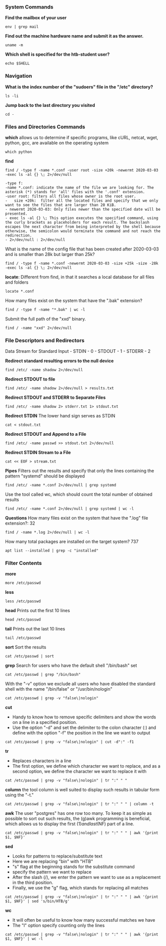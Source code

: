 
### System Commands

**Find the mailbox of your user**
```
env | grep mail
```

**Find out the machine hardware name and submit it as the answer.**
```
uname -m
```

**Which shell is specified for the htb-student user?**
```
echo $SHELL
```


### Navigation

**What is the index number of the "sudoers" file in the "/etc" directory?**
```
ls -li
```

**Jump back to the last directory you visited**
```
cd -
```

### Files and Directories Commands

**which**
allows us to determine if specific programs, like cURL, netcat, wget, python, gcc, are available on the operating system
```
which python
```


**find**
```
find / -type f -name *.conf -user root -size +20k -newermt 2020-03-03 -exec ls -al {} \; 2>/dev/null
```
	-type f: 
	-name *.conf: indicate the name of the file we are looking for. The asterisk (*) stands for 'all' files with the '.conf' extension.
	-user root: filters all files whose owner is the root user.
	-	size +20k:  filter all the located files and specify that we only want to see the files that are larger than 20 KiB.
	- newermt 2020-03-03: Only files newer than the specified date will be presented.
	- exec ls -al {} \; This option executes the specified command, using the curly brackets as placeholders for each result. The backslash escapes the next character from being interpreted by the shell because otherwise, the semicolon would terminate the command and not reach the redirection.
	- 2>/dev/null : 2>/dev/null

What is the name of the config file that has been created after 2020-03-03 and is smaller than 28k but larger than 25k?
```
find / -type f -name *.conf -newermt 2020-03-03 -size +25k -size -28k -exec ls -al {} \; 2>/dev/null
```


**locate**: Different from find, in that it searches a local database for all files and folders
```
locate *.conf
```


How many files exist on the system that have the ".bak" extension?
```
find / -type f -name "*.bak" | wc -l
```


Submit the full path of the "xxd" binary.
```
find / -name "xxd" 2>/dev/null
```


### File Descriptors and Redirectors

Data Stream for Standard Input
	- STDIN - 0
	- STDOUT - 1
	- STDERR - 2

**Redirect standard resulting errors to the null device**
```
find /etc/ -name shadow 2>/dev/null
```

**Redirect STDOUT to file**
```
find /etc/ -name shadow 2>/dev/null > results.txt
```

**Redirect STDOUT and STDERR to Separate Files**
```
find /etc/ -name shadow 2> stderr.txt 1> stdout.txt
```


**Redirect STDIN**
The lower hand sign serves as STDIN
```
cat < stdout.txt
```

**Redirect STDOUT and Append to a File**
```
find /etc/ -name passwd >> stdout.txt 2>/dev/null
```

**Redirect STDIN Stream to a File**
```
cat << EOF > stream.txt
```


**Pipes**
Filters out the results and specify that only the lines containing the pattern "systemd" should be displayed
```
find /etc/ -name *.conf 2>/dev/null | grep systemd
```


Use the tool called wc, which should count the total number of obtained results
```
find /etc/ -name *.conf 2>/dev/null | grep systemd | wc -l
```

**Questions**
How many files exist on the system that have the ".log" file extension?: 32
```
find / -name *.log 2>/dev/null | wc -l
```

How many total packages are installed on the target system? 737
```
apt list --installed | grep -c "installed"
```

### Filter Contents

**more**
```
more /etc/passwd
```

**less**
```
less /etc/passwd
```

**head**
Prints out the first 10 lines
```
head /etc/passwd
```

**tail**
Prints out the last 10 lines
```
tail /etc/passwd
```

**sort**
Sort the results
```
cat /etc/passwd | sort
```

**grep**
Search for users who have the default shell "/bin/bash" set
```
cat /etc/passwd | grep "/bin/bash"
```

With the "-v" option we exclude all users who have disabled the standard shell with the name "/bin/false" or "/usr/bin/nologin"
```
cat /etc/passwd | grep -v "false\|nologin"
```

**cut**
- Handy to know how to remove specific delimiters and show the words on a line in a specified position.
- Use the option "-d" and set the delimiter to the colon character (:) and define with the option "-f" the position in the line we want to output
```
cat /etc/passwd | grep -v "false\|nologin" | cut -d":" -f1
```

**tr**
- Replaces characters in a line
- The first option, we define which character we want to replace, and as a second option, we define the character we want to replace it with
```
cat /etc/passwd | grep -v "false\|nologin" | tr ":" " "
```

**column**
the tool column is well suited to display such results in tabular form using the "-t."
```
cat /etc/passwd | grep -v "false\|nologin" | tr ":" " " | column -t
```

**awk**
The user "postgres" has one row too many. To keep it as simple as possible to sort out such results, the (g)awk programming is beneficial, which allows us to display the first ($1) and last ($NF) part of a line.
```
cat /etc/passwd | grep -v "false\|nologin" | tr ":" " " | awk '{print $1, $NF}'
```

**sed**
- Looks for patterns to replace/substitute text
- Here we are replacing "bin" with "HTB"
- "s" flag at the beginning stands for the substitute command
- specify the pattern we want to replace
- After the slash (/), we enter the pattern we want to use as a replacement in the third position. 
- Finally, we use the "g" flag, which stands for replacing all matches
```
cat /etc/passwd | grep -v "false\|nologin" | tr ":" " " | awk '{print $1, $NF}' | sed 's/bin/HTB/g'
```

**wc**
- It will often be useful to know how many successful matches we have
- The "l" option specify counting only the lines
```
cat /etc/passwd | grep -v "false\|nologin" | tr ":" " " | awk '{print $1, $NF}' | wc -l
```

